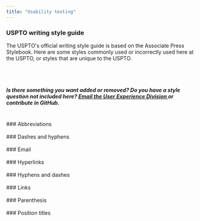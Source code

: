 ```yaml
---
title: "Usability testing"
---
```


<div class="pl-pattern">

<h3>USPTO writing style guide</h3>

The USPTO's official writing style guide is based on the Associate Press Stylebook. Here are some styles commonly used or incorrectly used here at the USPTO, or styles that are unique to the USPTO.

<br><br>
</div>

<div class="pl-pattern">
<h5 class="text-muted normal">Is there something you want added or removed? Do you have a style question not included here? <a href="mailto:contactUXD@uspto.gov"> Email the User Experience Division </a> or contribute in GitHub.</h5>
</div>

<div class="pl-pattern">
<br>
### Abbreviations
<br>
</div>

<div class="pl-pattern">
<br>
### Dashes and hyphens
<br>
</div>

<div class="pl-pattern">
<br>
### Email
<br>
</div>

<div class="pl-pattern">
<br>
### Hyperlinks
<br>
</div>

<div class="pl-pattern">
<br>
### Hyphens and dashes
<br>
</div>

<div class="pl-pattern">
<br>
### Links
<br>
</div>

<div class="pl-pattern">
<br>
### Parenthesis
<br>
</div>

<div class="pl-pattern">
<br>
### Position titles
<br>
</div>


